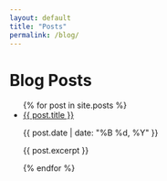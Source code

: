 ```yaml
---
layout: default
title: "Posts"
permalink: /blog/
---
```


<h1>Blog Posts</h1>

<ul>
{% for post in site.posts %}
  <li>
    <a href="{{ post.url }}">{{ post.title }}</a>
    <p>{{ post.date | date: "%B %d, %Y" }}</p>
    <p>{{ post.excerpt }}</p>
  </li>
{% endfor %}
</ul>
